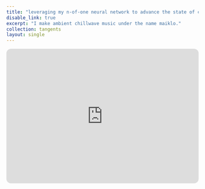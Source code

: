 ```yaml
---
title: "leveraging my n-of-one neural network to advance the state of chillwave"
disable_link: true
excerpt: "I make ambient chillwave music under the name maiklo."
collection: tangents
layout: single
---
```


<iframe style="border-radius:12px" src="https://open.spotify.com/embed/artist/7h0IImuYCl29S1QwV0fpE0?utm_source=generator" width="100%" height="352" frameBorder="0" allowfullscreen="" allow="autoplay; clipboard-write; encrypted-media; fullscreen; picture-in-picture" loading="lazy"></iframe>